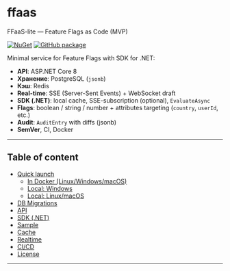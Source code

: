 # ffaas
FFaaS-lite — Feature Flags as Code (MVP)

[![NuGet](https://img.shields.io/nuget/v/FfaasLite.SDK.svg)](https://www.nuget.org/packages/FfaasLite.SDK)
[![GitHub package](https://img.shields.io/badge/packages-github-blue)](https://github.com/KP0H/ffaas/pkgs/nuget/FfaasLite.SDK)


Minimal service for Feature Flags with SDK for .NET:
- **API**: ASP.NET Core 8
- **Хранение**: PostgreSQL (`jsonb`)
- **Кэш**: Redis
- **Real-time**: SSE (Server-Sent Events) + WebSocket draft
- **SDK (.NET)**: local cache, SSE-subscription (optional), `EvaluateAsync`
- **Flags**: boolean / string / number + attributes targeting (`country`, `userId`, etc.)
- **Audit**: `AuditEntry` with diffs (jsonb)
- **SemVer**, CI, Docker

---

## Table of content
- [Quick launch](#quick-launch)
  - [In Docker (Linux/Windows/macOS)](#в-docker-linuxwindowsmacos)
  - [Local: Windows](#local-windows)
  - [Local: Linux/macOS](#local-linuxmacos)
- [DB Migrations](#db-migrations)
- [API](#api)
- [SDK (.NET)](#sdk-net)
- [Sample](#sample)
- [Cache](#cache)
- [Realtime](#realtime)
- [CI/CD](#cicd)
- [License](#license)

---